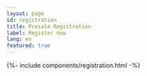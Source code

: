 ```yaml
---
layout: page
id: registration
title: Presale Registration
label: Register now
lang: en
featured: true
---
```


{%- include components/registration.html -%}